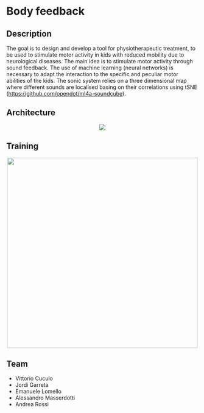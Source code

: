 # Body feedback

## Description
The goal is to design and develop a tool for physiotherapeutic treatment, to be used to stimulate motor activity in kids with reduced mobility due to neurological diseases.
The main idea is to stimulate motor activity through sound feedback.
The use of machine learning (neural networks) is necessary to adapt the interaction to the specific and peculiar motor abilities of the kids.
The sonic system relies on a three dimensional map where different sounds are localised basing on their correlations using tSNE
(https://github.com/opendot/ml4a-soundcube).

## Architecture

<p align="center">
<img src="https://raw.githubusercontent.com/opendot/ml4a-bodyfeedback/f5157c7a0184ef94a48c420e132a6b36b98056ac/assets/diagram_bodyfeedback.png"/>
</p>

## Training

<p align="center">
<img width="500" src="https://github.com/opendot/ml4a-bodyfeedback/blob/master/assets/inputs_outputs.png"/>
</p>

## Team

- Vittorio Cuculo
- Jordi Garreta
- Emanuele Lomello
- Alessandro Masserdotti
- Andrea Rossi
